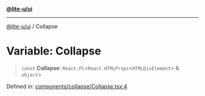 [**@lite-u/ui**](../README.md)

***

[@lite-u/ui](../README.md) / Collapse

# Variable: Collapse

> `const` **Collapse**: `React.FC`\<`React.HTMLProps`\<`HTMLDivElement`\> & `object`\>

Defined in: [components/collapse/Collapse.tsx:4](https://github.com/lite-u/ui/blob/a3383afe980399ed13aacd297829ecf246b98c24/src/components/collapse/Collapse.tsx#L4)
